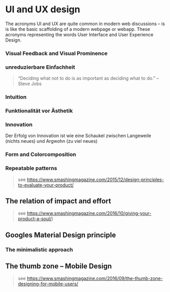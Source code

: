 # UI and UX design

The acronyms UI and UX are quite common in modern web discussions – is is like the basic scaffolding of a modern webpage or webapp. These acronyms representing the words User Interface and User Experience Design.


### Visual Feedback and Visual Prominence



### unreduzierbare Einfachheit
> “Deciding what not to do is as important as deciding what to do.”
> – Steve Jobs

### Intuition

### Funktionalität vor Ästhetik

### Innovation
Der Erfolg von Innovation ist wie eine Schaukel zwischen Langeweile (nichts neues) und Argwohn (zu viel neues)

### Form and Colorcomposition

### Repeatable patterns

> see https://www.smashingmagazine.com/2015/12/design-principles-to-evaluate-your-product/




## The relation of impact and effort

> see https://www.smashingmagazine.com/2016/10/giving-your-product-a-soul/)

## Googles Material Design principle

### The minimalistic approach

## The thumb zone – Mobile Design

> see https://www.smashingmagazine.com/2016/09/the-thumb-zone-designing-for-mobile-users/
